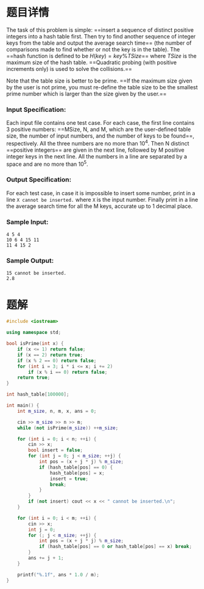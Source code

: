# 题目详情
The task of this problem is simple: ==insert a sequence of distinct positive integers into a hash table first. Then try to find another sequence of integer keys from the table and output the average search time== (the number of comparisons made to find whether or not the key is in the table). The ==hash function is defined to be $H(key) = key \% TSize$== where $TSize$ is the maximum size of the hash table. ==Quadratic probing (with positive increments only) is used to solve the collisions.==

Note that the table size is better to be prime. ==If the maximum size given by the user is not prime, you must re-define the table size to be the smallest prime number which is larger than the size given by the user.==

### Input Specification:

Each input file contains one test case. For each case, the first line contains 3 positive numbers: ==MSize, N, and M, which are the user-defined table size, the number of input numbers, and the number of keys to be found==, respectively. All the three numbers are no more than $10^4$. Then N distinct ==positive integers== are given in the next line, followed by M positive integer keys in the next line. All the numbers in a line are separated by a space and are no more than $10^5$.

### Output Specification:

For each test case, in case it is impossible to insert some number, print in a line `X cannot be inserted.` where `X` is the input number. Finally print in a line the average search time for all the M keys, accurate up to 1 decimal place.

### Sample Input:

    4 5 4
    10 6 4 15 11
    11 4 15 2


### Sample Output:

    15 cannot be inserted.
    2.8
# 题解

```cpp
#include <iostream>

using namespace std;

bool isPrime(int x) {
    if (x <= 1) return false;
    if (x == 2) return true;
    if (x % 2 == 0) return false;
    for (int i = 3; i * i <= x; i += 2)
        if (x % i == 0) return false;
    return true;
}

int hash_table[100000];

int main() {
    int m_size, n, m, x, ans = 0;

    cin >> m_size >> n >> m;
    while (not isPrime(m_size)) ++m_size;

    for (int i = 0; i < n; ++i) {
        cin >> x;
        bool insert = false;
        for (int j = 0; j < m_size; ++j) {
            int pos = (x + j * j) % m_size;
            if (hash_table[pos] == 0) {
                hash_table[pos] = x;
                insert = true;
                break;
            }
        }
        if (not insert) cout << x << " cannot be inserted.\n";
    }

    for (int i = 0; i < m; ++i) {
        cin >> x;
        int j = 0;
        for (; j < m_size; ++j) {
            int pos = (x + j * j) % m_size;
            if (hash_table[pos] == 0 or hash_table[pos] == x) break;
        }
        ans += j + 1;
    }

    printf("%.1f", ans * 1.0 / m);
}
```


